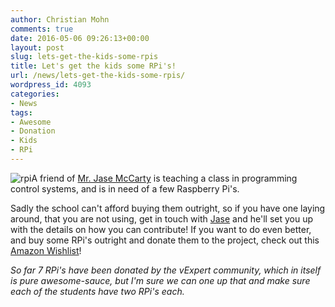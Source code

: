 ```yaml
---
author: Christian Mohn
comments: true
date: 2016-05-06 09:26:13+00:00
layout: post
slug: lets-get-the-kids-some-rpis
title: Let's get the kids some RPi's!
url: /news/lets-get-the-kids-some-rpis/
wordpress_id: 4093
categories:
- News
tags:
- Awesome
- Donation
- Kids
- RPi
---
```


![rpi](/img/2016/05/rpi-300x193.jpg)A friend of [Mr. Jase McCarty](https://twitter.com/jasemccarty) is teaching a class in programming control systems, and is in need of a few Raspberry Pi's.
<!--more-->

Sadly the school can't afford buying them outright, so if you have one laying around, that you are not using, get in touch with [Jase](https://twitter.com/jasemccarty) and he'll set you up with the details on how you can contribute! If you want to do even better, and buy some RPi's outright and donate them to the project, check out this [Amazon Wishlist](http://www.amazon.com/registry/wishlist/CMIS7RC015O7/ref=cm_sw_r_tw_ws_XZ3kxbGSESSCZ)!

_So far 7 RPi's have been donated by the vExpert community, which in itself is pure awesome-sauce, but I'm sure we can one up that and make sure each of the students have two RPi's each._

